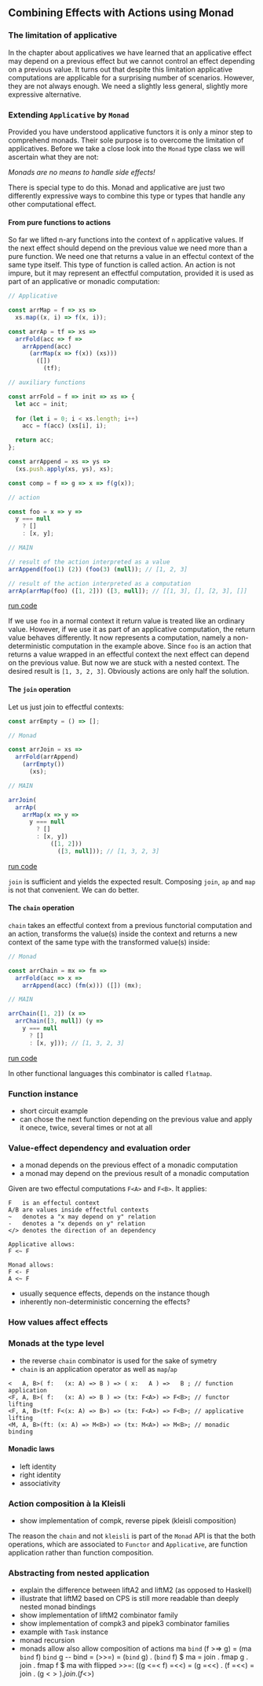 ## Combining Effects with Actions using Monad

### The limitation of applicative

In the chapter about applicatives we have learned that an applicative effect may depend on a previous effect but we cannot control an effect depending on a previous value. It turns out that despite this limitation applicative computations are applicable for a surprising number of scenarios. However, they are not always enough. We need a slightly less general, slightly more expressive alternative.

### Extending `Applicative` by `Monad`

Provided you have understood applicative functors it is only a minor step to comprehend monads. Their sole purpose is to overcome the limitation of applicatives. Before we take a close look into the `Monad` type class we will ascertain what they are not:

_Monads are no means to handle side effects!_

There is special type to do this. Monad and applicative are just two differently expressive ways to combine this type or types that handle any other computational effect.

#### From pure functions to actions

So far we lifted n-ary functions into the context of `n` applicative values. If the next effect should depend on the previous value we need more than a pure function. We need one that returns a value in an effectul context of the same type itself. This type of function is called action. An action is not impure, but it may represent an effectful computation, provided it is used as part of an applicative or monadic computation:

```javascript
// Applicative

const arrMap = f => xs =>
  xs.map((x, i) => f(x, i));

const arrAp = tf => xs =>
  arrFold(acc => f =>
    arrAppend(acc)
      (arrMap(x => f(x)) (xs)))
        ([])
          (tf);

// auxiliary functions

const arrFold = f => init => xs => {
  let acc = init;
  
  for (let i = 0; i < xs.length; i++)
    acc = f(acc) (xs[i], i);

  return acc;
};

const arrAppend = xs => ys =>
  (xs.push.apply(xs, ys), xs);

const comp = f => g => x => f(g(x));

// action

const foo = x => y =>
  y === null
    ? []
    : [x, y];

// MAIN

// result of the action interpreted as a value
arrAppend(foo(1) (2)) (foo(3) (null)); // [1, 2, 3]

// result of the action interpreted as a computation
arrAp(arrMap(foo) ([1, 2])) ([3, null]); // [[1, 3], [], [2, 3], []]
```
[run code](https://repl.it/@scriptum/TubbyUnconsciousVolume)

If we use `foo` in a normal context it return value is treated like an ordinary value. However, if we use it as part of an applicative computation, the return value behaves differently. It now represents a computation, namely a non-deterministic computation in the example above. Since `foo` is an action that returns a value wrapped in an effectful context the next effect can depend on the previous value. But now we are stuck with a nested context. The desired result is `[1, 3, 2, 3]`. Obviously actions are only half the solution.

#### The `join` operation

Let us just join to effectful contexts:

```javascript
const arrEmpty = () => [];

// Monad

const arrJoin = xs =>
  arrFold(arrAppend)
    (arrEmpty())
      (xs);

// MAIN

arrJoin(
  arrAp(
    arrMap(x => y =>
      y === null
        ? []
        : [x, y])
            ([1, 2]))
              ([3, null])); // [1, 3, 2, 3]
```
[run code](https://repl.it/@scriptum/FragrantSugaryObjectpool)

`join` is sufficient and yields the expected result. Composing `join`, `ap` and `map` is not that convenient. We can do better.

#### The `chain` operation

`chain` takes an effectful context from a previous functorial computation and an action, transforms the value(s) inside the context and returns a new context of the same type with the transformed value(s) inside:

```javascript
// Monad

const arrChain = mx => fm =>
  arrFold(acc => x =>
    arrAppend(acc) (fm(x))) ([]) (mx);

// MAIN

arrChain([1, 2]) (x =>
  arrChain([3, null]) (y =>
    y === null
      ? []
      : [x, y])); // [1, 3, 2, 3]
```
[run code](https://repl.it/@scriptum/HarmoniousAdorableScript)

In other functional languages this combinator is called `flatmap`.

### Function instance

* short circuit example
* can chose the next function depending on the previous value and apply it onece, twice, several times or not at all

### Value-effect dependency and evaluation order

* a monad depends on the previous effect of a monadic computation
* a monad may depend on the previous result of a monadic computation

Given are two effectul computations `F<A>` and `F<B>`. It applies:

```
F   is an effectul context
A/B are values inside effectful contexts
~   denotes a "x may depend on y" relation
-   denotes a "x depends on y" relation
</> denotes the direction of an dependency

Applicative allows:
F <~ F

Monad allows:
F <- F
A <~ F
```
* usually sequence effects, depends on the instance though
* inherently non-deterministic concerning the effects?

### How values affect effects

### Monads at the type level

* the reverse `chain` combinator is used for the sake of symetry
* `chain` is an application operator as well as `map`/`ap`

```
<   A, B>( f:   (x: A) => B ) => ( x:   A ) =>   B ; // function application
<F, A, B>( f:   (x: A) => B ) => (tx: F<A>) => F<B>; // functor lifting
<F, A, B>(tf: F<(x: A) => B>) => (tx: F<A>) => F<B>; // applicative lifting
<M, A, B>(ft: (x: A) => M<B>) => (tx: M<A>) => M<B>; // monadic binding
```
#### Monadic laws

* left identity
* right identity
* associativity

### Action composition à la Kleisli

* show implementation of compk, reverse pipek (kleisli composition)

The reason the `chain` and not `kleisli` is part of the `Monad` API is that the both operations, which are associated to `Functor` and `Applicative`, are function application rather than function composition.

### Abstracting from nested application

* explain the difference between liftA2 and liftM2 (as opposed to Haskell)
* illustrate that liftM2 based on CPS is still more readable than deeply nested monad bindings
* show implementation of liftM2 combinator family
* show implementation of compk3 and pipek3 combinator families
* example with `Task` instance
* monad recursion
* monads allow also allow composition of actions
ma `bind` (f >=> g) = (ma `bind` f) `bind` g              -- bind = (>>=)
                    = (`bind` g) . (`bind` f) $ ma 
                    = join . fmap g . join . fmap f $ ma
with flipped >>=:
((g <=< f) =<<)  =  (g =<<) . (f =<<)  =  join . (g <$>) . join . (f <$>)
